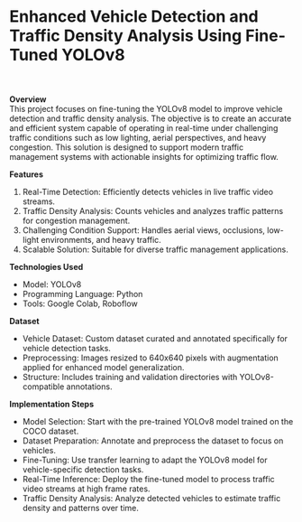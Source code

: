 # Enhanced Vehicle Detection and Traffic Density Analysis Using Fine-Tuned YOLOv8<br/><br/>
**Overview**<br/>
This project focuses on fine-tuning the YOLOv8 model to improve vehicle detection and traffic density analysis. The objective is to create an accurate and efficient system capable of operating in real-time under challenging traffic conditions such as low lighting, aerial perspectives, and heavy congestion. This solution is designed to support modern traffic management systems with actionable insights for optimizing traffic flow.

**Features**
1. Real-Time Detection: Efficiently detects vehicles in live traffic video streams.
2. Traffic Density Analysis: Counts vehicles and analyzes traffic patterns for congestion management.
3. Challenging Condition Support: Handles aerial views, occlusions, low-light environments, and heavy traffic.
4. Scalable Solution: Suitable for diverse traffic management applications.
   
**Technologies Used**
- Model: YOLOv8
- Programming Language: Python
- Tools: Google Colab, Roboflow

**Dataset**
- Vehicle Dataset: Custom dataset curated and annotated specifically for vehicle detection tasks.
- Preprocessing: Images resized to 640x640 pixels with augmentation applied for enhanced model generalization.
- Structure: Includes training and validation directories with YOLOv8-compatible annotations.

**Implementation Steps**
- Model Selection: Start with the pre-trained YOLOv8 model trained on the COCO dataset.
- Dataset Preparation: Annotate and preprocess the dataset to focus on vehicles.
- Fine-Tuning: Use transfer learning to adapt the YOLOv8 model for vehicle-specific detection tasks.
- Real-Time Inference: Deploy the fine-tuned model to process traffic video streams at high frame rates.
- Traffic Density Analysis: Analyze detected vehicles to estimate traffic density and patterns over time.
